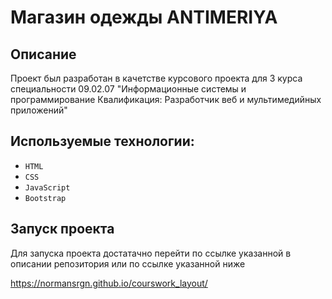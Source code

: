 # Магазин одежды ANTIMERIYA

## Описание

Проект был разработан в качетстве курсового проекта для 3 курса специальности 09.02.07 "Информационные системы и программирование Квалификация: Разработчик веб и мультимедийных приложений"

## Используемые технологии:

* `HTML`
* `CSS`
* `JavaScript`
* `Bootstrap`

## Запуск проекта 

Для запуска проекта достатачно перейти по ссылке указанной в описании репозитория или по ссылке указанной ниже

 https://normansrgn.github.io/courswork_layout/

